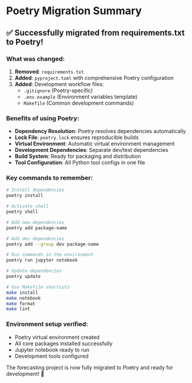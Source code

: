 # Poetry Migration Summary

## ✅ Successfully migrated from requirements.txt to Poetry!

### What was changed:

1. **Removed**: `requirements.txt`
2. **Added**: `pyproject.toml` with comprehensive Poetry configuration
3. **Added**: Development workflow files:
   - `.gitignore` (Poetry-specific)
   - `.env.example` (Environment variables template)
   - `Makefile` (Common development commands)

### Benefits of using Poetry:

- **Dependency Resolution**: Poetry resolves dependencies automatically
- **Lock File**: `poetry.lock` ensures reproducible builds
- **Virtual Environment**: Automatic virtual environment management
- **Development Dependencies**: Separate dev/test dependencies
- **Build System**: Ready for packaging and distribution
- **Tool Configuration**: All Python tool configs in one file

### Key commands to remember:

```bash
# Install dependencies
poetry install

# Activate shell
poetry shell

# Add new dependencies
poetry add package-name

# Add dev dependencies
poetry add --group dev package-name

# Run commands in the environment
poetry run jupyter notebook

# Update dependencies
poetry update

# Use Makefile shortcuts
make install
make notebook
make format
make lint
```

### Environment setup verified:
- Poetry virtual environment created
- All core packages installed successfully
- Jupyter notebook ready to run
- Development tools configured

The forecasting project is now fully migrated to Poetry and ready for development! 🚀